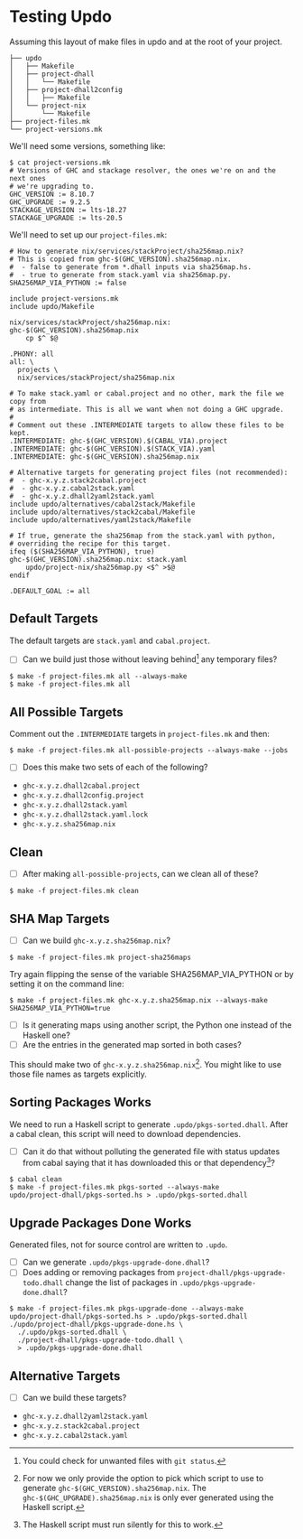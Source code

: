 # Testing Updo

Assuming this layout of make files in updo and at the root of your project.

```
├── updo
│   ├── Makefile
│   ├── project-dhall
│   │   └── Makefile
│   ├── project-dhall2config
│   │   ├── Makefile
│   └── project-nix
│       └── Makefile
├── project-files.mk
└── project-versions.mk
```

We'll need some versions, something like:

```
$ cat project-versions.mk 
# Versions of GHC and stackage resolver, the ones we're on and the next ones
# we're upgrading to.
GHC_VERSION := 8.10.7
GHC_UPGRADE := 9.2.5
STACKAGE_VERSION := lts-18.27
STACKAGE_UPGRADE := lts-20.5
```

We'll need to set up our `project-files.mk`:

```make
# How to generate nix/services/stackProject/sha256map.nix?
# This is copied from ghc-$(GHC_VERSION).sha256map.nix.
#  - false to generate from *.dhall inputs via sha256map.hs.
#  - true to generate from stack.yaml via sha256map.py.
SHA256MAP_VIA_PYTHON := false

include project-versions.mk
include updo/Makefile

nix/services/stackProject/sha256map.nix: ghc-$(GHC_VERSION).sha256map.nix
	cp $^ $@

.PHONY: all
all: \
  projects \
  nix/services/stackProject/sha256map.nix

# To make stack.yaml or cabal.project and no other, mark the file we copy from
# as intermediate. This is all we want when not doing a GHC upgrade.
#
# Comment out these .INTERMEDIATE targets to allow these files to be kept.
.INTERMEDIATE: ghc-$(GHC_VERSION).$(CABAL_VIA).project
.INTERMEDIATE: ghc-$(GHC_VERSION).$(STACK_VIA).yaml
.INTERMEDIATE: ghc-$(GHC_VERSION).sha256map.nix

# Alternative targets for generating project files (not recommended):
#  - ghc-x.y.z.stack2cabal.project
#  - ghc-x.y.z.cabal2stack.yaml
#  - ghc-x.y.z.dhall2yaml2stack.yaml
include updo/alternatives/cabal2stack/Makefile
include updo/alternatives/stack2cabal/Makefile
include updo/alternatives/yaml2stack/Makefile

# If true, generate the sha256map from the stack.yaml with python,
# overriding the recipe for this target.
ifeq ($(SHA256MAP_VIA_PYTHON), true)
ghc-$(GHC_VERSION).sha256map.nix: stack.yaml
	updo/project-nix/sha256map.py <$^ >$@
endif

.DEFAULT_GOAL := all
```

## Default Targets

The default targets are `stack.yaml` and `cabal.project`.

* [ ] Can we build just those without leaving behind[^check-temp-files] any
      temporary files?

[^check-temp-files]: You could check for unwanted files with `git status`.

```
$ make -f project-files.mk all --always-make
$ make -f project-files.mk all
```

## All Possible Targets

Comment out the `.INTERMEDIATE` targets in `project-files.mk` and then:

```
$ make -f project-files.mk all-possible-projects --always-make --jobs
```

* [ ] Does this make two sets of each of the following?

- `ghc-x.y.z.dhall2cabal.project`
- `ghc-x.y.z.dhall2config.project`
- `ghc-x.y.z.dhall2stack.yaml`
- `ghc-x.y.z.dhall2stack.yaml.lock`
- `ghc-x.y.z.sha256map.nix`

## Clean

* [ ] After making `all-possible-projects`, can we clean all of these?

```
$ make -f project-files.mk clean
```

## SHA Map Targets

* [ ] Can we build `ghc-x.y.z.sha256map.nix`?

```
$ make -f project-files.mk project-sha256maps
```

Try again flipping the sense of the variable SHA256MAP_VIA_PYTHON or by setting
it on the command line:

```
$ make -f project-files.mk ghc-x.y.z.sha256map.nix --always-make SHA256MAP_VIA_PYTHON=true
```

* [ ] Is it generating maps using another script, the Python one instead of the Haskell one?
* [ ] Are the entries in the generated map sorted in both cases?

This should make two of `ghc-x.y.z.sha256map.nix`[^version_only]. You might like to use those
file names as targets explicitly.

[^version_only]: For now we only provide the option to pick which script to use
  to generate `ghc-$(GHC_VERSION).sha256map.nix`. The
  `ghc-$(GHC_UPGRADE).sha256map.nix` is only ever generated using the Haskell
  script.

## Sorting Packages Works

We need to run a Haskell script to generate `.updo/pkgs-sorted.dhall`.  After a
cabal clean, this script will need to download dependencies.

* [ ] Can it do that without polluting the generated file with status updates from cabal saying
      that it has downloaded this or that dependency[^silent-script]?
      
[^silent-script]: The Haskell script must run silently for this to work.

```
$ cabal clean
$ make -f project-files.mk pkgs-sorted --always-make
updo/project-dhall/pkgs-sorted.hs > .updo/pkgs-sorted.dhall
```

## Upgrade Packages Done Works

Generated files, not for source control are written to  `.updo`.

* [ ] Can we generate `.updo/pkgs-upgrade-done.dhall`?
* [ ] Does adding or removing packages from
      `project-dhall/pkgs-upgrade-todo.dhall` change the list of packages in
      `.updo/pkgs-upgrade-done.dhall`?

```
$ make -f project-files.mk pkgs-upgrade-done --always-make
updo/project-dhall/pkgs-sorted.hs > .updo/pkgs-sorted.dhall
./updo/project-dhall/pkgs-upgrade-done.hs \
  ./.updo/pkgs-sorted.dhall \
  ./project-dhall/pkgs-upgrade-todo.dhall \
  > .updo/pkgs-upgrade-done.dhall
```

## Alternative Targets

* [ ] Can we build these targets?

- `ghc-x.y.z.dhall2yaml2stack.yaml`
- `ghc-x.y.z.stack2cabal.project`
- `ghc-x.y.z.cabal2stack.yaml`